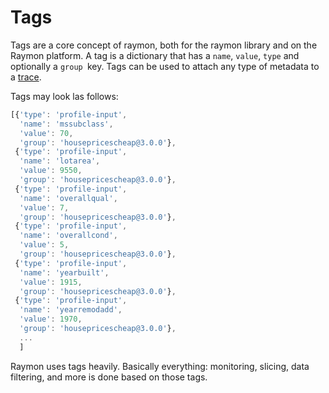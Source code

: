 # Tags



Tags are a core concept of raymon, both for the raymon library and on the Raymon platform. A tag is a dictionary that has a `name`, `value`, `type` and optionally a `group `key. Tags can be used to attach any type of metadata to a [trace](untitled.md).&#x20;

Tags may look las follows:

```javascript
[{'type': 'profile-input',
  'name': 'mssubclass',
  'value': 70,
  'group': 'housepricescheap@3.0.0'},
 {'type': 'profile-input',
  'name': 'lotarea',
  'value': 9550,
  'group': 'housepricescheap@3.0.0'},
 {'type': 'profile-input',
  'name': 'overallqual',
  'value': 7,
  'group': 'housepricescheap@3.0.0'},
 {'type': 'profile-input',
  'name': 'overallcond',
  'value': 5,
  'group': 'housepricescheap@3.0.0'},
 {'type': 'profile-input',
  'name': 'yearbuilt',
  'value': 1915,
  'group': 'housepricescheap@3.0.0'},
 {'type': 'profile-input',
  'name': 'yearremodadd',
  'value': 1970,
  'group': 'housepricescheap@3.0.0'},
  ...
  ]
```

Raymon uses tags heavily. Basically everything: monitoring, slicing, data filtering, and more is done based on those tags.&#x20;


